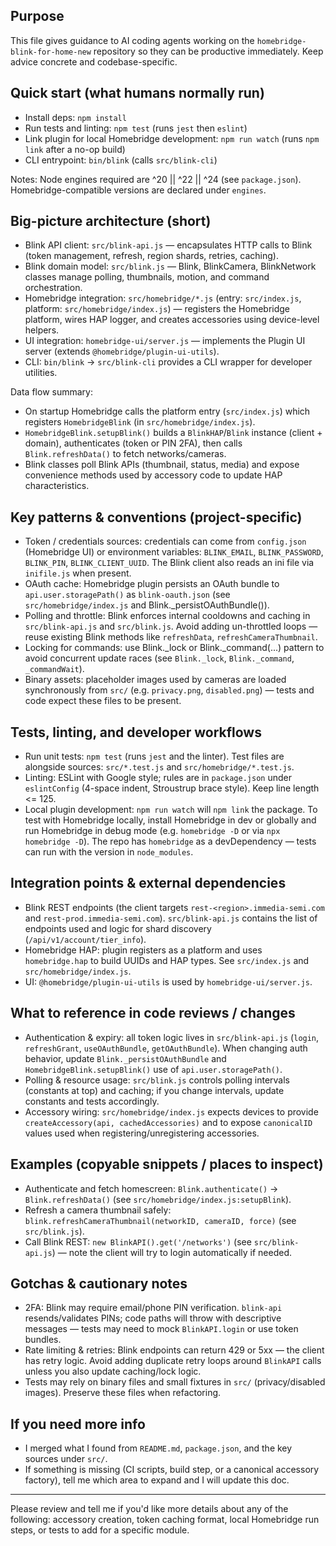 ## Purpose

This file gives guidance to AI coding agents working on the `homebridge-blink-for-home-new` repository so they can be productive immediately. Keep advice concrete and codebase-specific.

## Quick start (what humans normally run)

- Install deps: `npm install`
- Run tests and linting: `npm test` (runs `jest` then `eslint`)
- Link plugin for local Homebridge development: `npm run watch` (runs `npm link` after a no-op build)
- CLI entrypoint: `bin/blink` (calls `src/blink-cli`)

Notes: Node engines required are ^20 || ^22 || ^24 (see `package.json`). Homebridge-compatible versions are declared under `engines`.

## Big-picture architecture (short)

- Blink API client: `src/blink-api.js` — encapsulates HTTP calls to Blink (token management, refresh, region shards, retries, caching).
- Blink domain model: `src/blink.js` — Blink, BlinkCamera, BlinkNetwork classes manage polling, thumbnails, motion, and command orchestration.
- Homebridge integration: `src/homebridge/*.js` (entry: `src/index.js`, platform: `src/homebridge/index.js`) — registers the Homebridge platform, wires HAP logger, and creates accessories using device-level helpers.
- UI integration: `homebridge-ui/server.js` — implements the Plugin UI server (extends `@homebridge/plugin-ui-utils`).
- CLI: `bin/blink` → `src/blink-cli` provides a CLI wrapper for developer utilities.

Data flow summary:
- On startup Homebridge calls the platform entry (`src/index.js`) which registers `HomebridgeBlink` (in `src/homebridge/index.js`).
- `HomebridgeBlink.setupBlink()` builds a `BlinkHAP`/`Blink` instance (client + domain), authenticates (token or PIN 2FA), then calls `Blink.refreshData()` to fetch networks/cameras.
- Blink classes poll Blink APIs (thumbnail, status, media) and expose convenience methods used by accessory code to update HAP characteristics.

## Key patterns & conventions (project-specific)

- Token / credentials sources: credentials can come from `config.json` (Homebridge UI) or environment variables: `BLINK_EMAIL`, `BLINK_PASSWORD`, `BLINK_PIN`, `BLINK_CLIENT_UUID`. The Blink client also reads an ini file via `inifile.js` when present.
- OAuth cache: Homebridge plugin persists an OAuth bundle to `api.user.storagePath()` as `blink-oauth.json` (see `src/homebridge/index.js` and Blink._persistOAuthBundle()).
- Polling and throttle: Blink enforces internal cooldowns and caching in `src/blink-api.js` and `src/blink.js`. Avoid adding un-throttled loops — reuse existing Blink methods like `refreshData`, `refreshCameraThumbnail`.
- Locking for commands: use Blink._lock or Blink._command(...) pattern to avoid concurrent update races (see `Blink._lock`, `Blink._command`, `_commandWait`).
- Binary assets: placeholder images used by cameras are loaded synchronously from `src/` (e.g. `privacy.png`, `disabled.png`) — tests and code expect these files to be present.

## Tests, linting, and developer workflows

- Run unit tests: `npm test` (runs `jest` and the linter). Test files are alongside sources: `src/*.test.js` and `src/homebridge/*.test.js`.
- Linting: ESLint with Google style; rules are in `package.json` under `eslintConfig` (4-space indent, Stroustrup brace style). Keep line length <= 125.
- Local plugin development: `npm run watch` will `npm link` the package. To test with Homebridge locally, install Homebridge in dev or globally and run Homebridge in debug mode (e.g. `homebridge -D` or via `npx homebridge -D`). The repo has `homebridge` as a devDependency — tests can run with the version in `node_modules`.

## Integration points & external dependencies

- Blink REST endpoints (the client targets `rest-<region>.immedia-semi.com` and `rest-prod.immedia-semi.com`). `src/blink-api.js` contains the list of endpoints used and logic for shard discovery (`/api/v1/account/tier_info`).
- Homebridge HAP: plugin registers as a platform and uses `homebridge.hap` to build UUIDs and HAP types. See `src/index.js` and `src/homebridge/index.js`.
- UI: `@homebridge/plugin-ui-utils` is used by `homebridge-ui/server.js`.

## What to reference in code reviews / changes

- Authentication & expiry: all token logic lives in `src/blink-api.js` (`login`, `refreshGrant`, `useOAuthBundle`, `getOAuthBundle`). When changing auth behavior, update `Blink._persistOAuthBundle` and `HomebridgeBlink.setupBlink()` use of `api.user.storagePath()`.
- Polling & resource usage: `src/blink.js` controls polling intervals (constants at top) and caching; if you change intervals, update constants and tests accordingly.
- Accessory wiring: `src/homebridge/index.js` expects devices to provide `createAccessory(api, cachedAccessories)` and to expose `canonicalID` values used when registering/unregistering accessories.

## Examples (copyable snippets / places to inspect)

- Authenticate and fetch homescreen: `Blink.authenticate()` → `Blink.refreshData()` (see `src/homebridge/index.js:setupBlink`).
- Refresh a camera thumbnail safely: `blink.refreshCameraThumbnail(networkID, cameraID, force)` (see `src/blink.js`).
- Call Blink REST: `new BlinkAPI().get('/networks')` (see `src/blink-api.js`) — note the client will try to login automatically if needed.

## Gotchas & cautionary notes

- 2FA: Blink may require email/phone PIN verification. `blink-api` resends/validates PINs; code paths will throw with descriptive messages — tests may need to mock `BlinkAPI.login` or use token bundles.
- Rate limiting & retries: Blink endpoints can return 429 or 5xx — the client has retry logic. Avoid adding duplicate retry loops around `BlinkAPI` calls unless you also update caching/lock logic.
- Tests may rely on binary files and small fixtures in `src/` (privacy/disabled images). Preserve these files when refactoring.

## If you need more info

- I merged what I found from `README.md`, `package.json`, and the key sources under `src/`.
- If something is missing (CI scripts, build step, or a canonical accessory factory), tell me which area to expand and I will update this doc.

---
Please review and tell me if you'd like more details about any of the following: accessory creation, token caching format, local Homebridge run steps, or tests to add for a specific module.
